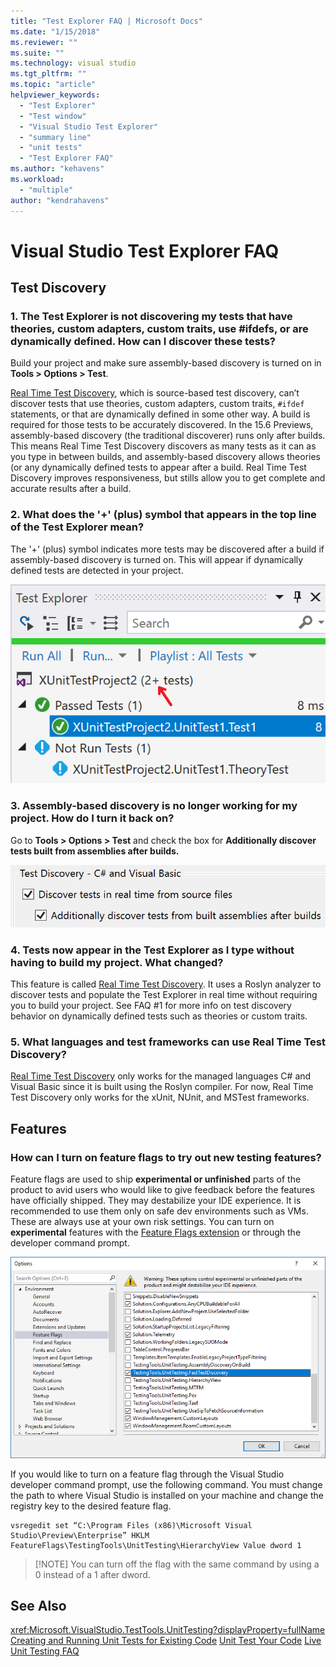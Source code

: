 ```yaml
---
title: "Test Explorer FAQ | Microsoft Docs"
ms.date: "1/15/2018"
ms.reviewer: ""
ms.suite: ""
ms.technology: visual studio
ms.tgt_pltfrm: ""
ms.topic: "article"
helpviewer_keywords: 
  - "Test Explorer"
  - "Test window"
  - "Visual Studio Test Explorer"
  - "summary line"
  - "unit tests"
  - "Test Explorer FAQ"
ms.author: "kehavens"
ms.workload: 
  - "multiple"
author: "kendrahavens"
---
```

# Visual Studio Test Explorer FAQ

## Test Discovery

### 1. The Test Explorer is not discovering my tests that have theories, custom adapters, custom traits, use #ifdefs, or are dynamically defined. How can I discover these tests?

  Build your project and make sure assembly-based discovery is turned on in **Tools > Options > Test**.

  [Real Time Test Discovery](https://go.microsoft.com/fwlink/?linkid=862824), which is source-based test discovery, can’t discover tests that use theories, custom adapters, custom traits, `#ifdef` statements, or that are dynamically defined in some other way. A build is required for those tests to be accurately discovered. In the 15.6 Previews, assembly-based discovery (the traditional discoverer) runs only after builds. This means Real Time Test Discovery discovers as many tests as it can as you type in between builds, and assembly-based discovery allows theories (or any dynamically defined tests to appear after a build. Real Time Test Discovery improves responsiveness, but stills allow you to get complete and accurate results after a build.

### 2. What does the '+' (plus) symbol that appears in the top line of the Test Explorer mean?

  The '+' (plus) symbol indicates more tests may be discovered after a build if assembly-based discovery is turned on. This will appear if dynamically defined tests are detected in your project.

  ![Plus symbol summary line](media/testex-plussymbol.png)

### 3. Assembly-based discovery is no longer working for my project. How do I turn it back on?

  Go to **Tools > Options > Test** and check the box for **Additionally discover tests built from assemblies after builds.**

  ![Assembly-based option](media/testex-toolsoptions.png)

### 4. Tests now appear in the Test Explorer as I type without having to build my project. What changed?

  This feature is called [Real Time Test Discovery](https://go.microsoft.com/fwlink/?linkid=862824). It uses a Roslyn analyzer to discover tests and populate the Test Explorer in real time without requiring you to build your project. See FAQ #1 for more info on test discovery behavior on dynamically defined tests such as theories or custom traits.

### 5. What languages and test frameworks can use Real Time Test Discovery?

  [Real Time Test Discovery](https://go.microsoft.com/fwlink/?linkid=862824) only works for the managed languages C# and Visual Basic since it is built using the Roslyn compiler. For now, Real Time Test Discovery only works for the xUnit, NUnit, and MSTest frameworks.

## Features

### How can I turn on feature flags to try out new testing features?

Feature flags are used to ship **experimental or unfinished** parts of the product to avid users who would like to give feedback before the features have officially shipped. They may destabilize your IDE experience. It is recommended to use them only on safe dev environments such as VMs. These are always use at your own risk settings. You can turn on **experimental** features with the [Feature Flags extension](https://marketplace.visualstudio.com/items?itemName=PaulHarrington.FeatureFlagsExtension) or through the developer command prompt.

![Feature Flag Extension](media/testex-featureflag.png)

If you would like to turn on a feature flag through the Visual Studio developer command prompt, use the following command. You must change the path to where Visual Studio is installed on your machine and change the registry key to the desired feature flag.

```
vsregedit set “C:\Program Files (x86)\Microsoft Visual Studio\Preview\Enterprise” HKLM FeatureFlags\TestingTools\UnitTesting\HierarchyView Value dword 1
```

> [!NOTE] You can turn off the flag with the same command by using a 0 instead of a 1 after dword.
  
## See Also  
<xref:Microsoft.VisualStudio.TestTools.UnitTesting?displayProperty=fullName>  
 [Creating and Running Unit Tests for Existing Code](http://msdn.microsoft.com/en-us/e8370b93-085b-41c9-8dec-655bd886f173)
 [Unit Test Your Code](unit-test-your-code.md)
 [Live Unit Testing FAQ](live-unit-testing-faq.md)
